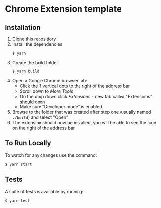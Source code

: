 # Chrome Extension template

## Installation

1.  Clone this repositiory
2.  Install the dependencies
    ```
    $ yarn
    ```
3.  Create the build folder
    ```
    $ yarn build
    ```
4.  Open a Google Chrome browser tab:
    - Click the 3 vertical dots to the right of the address bar
    - Scroll down to _More Tools_
    - On the drop down click _Extensions_ - new tab called "Extensions" should
      open
    - Make sure "Developer mode" is enabled
5.  Browse to the folder that was created after step one (usually named
    `./build`) and select "Open"
6.  The extension should now be installed, you will be able to see the icon on
    the right of the address bar

## To Run Locally

To watch for any changes use the command:

```bash
$ yarn start
```

## Tests

A suite of tests is available by running:

```bash
$ yarn test
```
